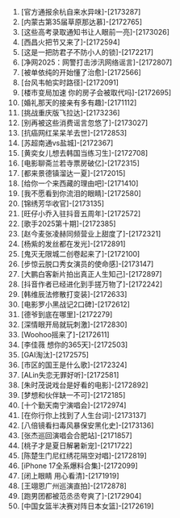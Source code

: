 
1. [官方通报余杭自来水异味]-[2173287]
1. [内蒙古第35届草原那达慕]-[2172765]
1. [这些高考录取通知书让人眼前一亮]-[2173026]
1. [西昌火把节又来了]-[2172594]
1. [这是一把防君子不防小人的锁]-[2172217]
1. [净网2025：网警打击涉汛网络谣言]-[2172807]
1. [被单依纯的开始懂了治愈]-[2172566]
1. [台风韦帕实时路径]-[2172091]
1. [楼市变局加速 你的房子会被取代吗]-[2172695]
1. [婚礼那天的接亲有多有趣]-[2171112]
1. [挑战重庆版飞拉达]-[2173236]
1. [别再被这些消费谣言忽悠了]-[2173027]
1. [抗癌网红呆呆羊去世]-[2172853]
1. [苏超南通vs盐城]-[2172367]
1. [黄奕女儿想去韩国当练习生]-[2172708]
1. [电影聊斋兰若寺票房破亿]-[2172315]
1. [都来景德镇溜达一夏]-[2172015]
1. [给你一个来西藏的理由吧]-[2171410]
1. [我不愿看到你流泪的眼睛]-[2172580]
1. [锦绣芳华收官]-[2173135]
1. [旺仔小乔入驻抖音五周年]-[2172572]
1. [歌手2025第十期]-[2172385]
1. [赵今麦张凌赫同频营业上甜度了]-[2172321]
1. [杨紫的发丝都在发光]-[2172891]
1. [鬼灭无限城二创卷起来了]-[2172100]
1. [步惊云脱口秀女演员的使命感]-[2173147]
1. [大鹏白客新片拍出真正人生知己]-[2172897]
1. [抖音作者已经进化到手搓万物了]-[2172242]
1. [韩维辰法修散打变装]-[2172633]
1. [电影罗小黑战记2口碑]-[2172612]
1. [德爷到底在哪里]-[2172279]
1. [深情眼开局就玩刺激]-[2172830]
1. [Woohoo摇来了]-[2172611]
1. [李佳薇 想你的365天]-[2172503]
1. [GAI淘汰]-[2172575]
1. [市区的国王是什么歌]-[2172324]
1. [ALin失恋无罪好听]-[2172581]
1. [朱时茂说戏台是好看的电影]-[2172892]
1. [梦想和伙伴缺一不可]-[2172185]
1. [十个勤天南宁演唱会]-[2172974]
1. [在你行你上找到了人生台词]-[2173137]
1. [八倍镜看扫毒风暴保安黑化史]-[2173136]
1. [张杰巡回演唱会合肥站]-[2171857]
1. [桃子才是夏日解暑新宠]-[2171722]
1. [陈楚生门尼红绣花隔空对唱]-[2172819]
1. [iPhone 17全系爆料合集]-[2172099]
1. [闭上眼睛 用心看清]-[2171919]
1. [王翊恩广州巡演直拍]-[2172878]
1. [跑男团都被范丞丞夸爽了]-[2172904]
1. [中国女篮半决赛对阵日本女篮]-[2172619]